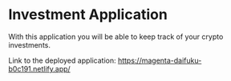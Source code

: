 # Investment Application

With this application you will be able to keep track of your crypto investments.

Link to the deployed application:
https://magenta-daifuku-b0c191.netlify.app/
